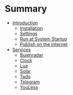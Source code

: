# Summary

- [Introduction](introduction.md)
  - [Installation](introduction/installation.md)
  - [Settings](introduction/settings.md)
  - [Run at System Startup](introduction/run-at-system-startup.md)
  - [Publish on the Internet](introduction/publish-on-the-internet.md)
- [Services](services.md)
  - [Buienradar]()
  - [Clock]()
  - [Lua](services/lua.md)
  - [Solar](services/solar.md)
  - [Tado](services/tado.md)
  - [Telegram]()
  - [YouLess]()
